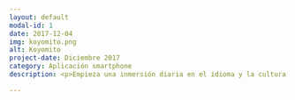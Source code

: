 ```yaml
---
layout: default
modal-id: 1
date: 2017-12-04
img: koyomito.png
alt: Koyomito
project-date: Diciembre 2017
category: Aplicación smartphone
description: <p>Empieza una inmersión diaria en el idioma y la cultura japoneses con esta sencilla aplicación que actúa como un calendario.</p><p>En la pantalla principal está todo en kanji, pero he incluído explicaciones y pronunciaciones de un montón de cosas, así que cada kanji que no recuerdas es una invitación para aprender y repasar.</p><!-- <p><a href="https://itunes.apple.com/us/app/koyomito/id1321729547?l=es&amp;ls=1&amp;mt=8"><img src="img/portfolio/appstore_es.png"></a></p> -->

---
```


